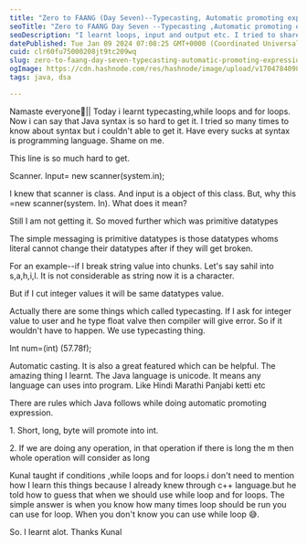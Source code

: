 ```yaml
---
title: "Zero to FAANG (Day Seven)--Typecasting, Automatic promoting expression,if condition,while loop and for loop"
seoTitle: "Zero to FAANG Day Seven --Typecasting ,Automatic promoting expression,"
seoDescription: "I learnt loops, input and output etc. I tried to share some part of it"
datePublished: Tue Jan 09 2024 07:08:25 GMT+0000 (Coordinated Universal Time)
cuid: clr60fu75000208jt9tc209wq
slug: zero-to-faang-day-seven-typecasting-automatic-promoting-expressionif-conditionwhile-loop-and-for-loop
ogImage: https://cdn.hashnode.com/res/hashnode/image/upload/v1704784098125/0fe7a6e0-dac7-4ddd-b13e-4cacc1c2b92c.jpeg
tags: java, dsa

---
```


Namaste everyone🙏|| Today i learnt typecasting,while loops and for loops. Now i can say that Java syntax is so hard to get it. I tried so many times to know about syntax but i couldn't able to get it. Have every sucks at syntax is programming language. Shame on me.

This line is so much hard to get.

Scanner. Input= new scanner(system.in);

I knew that scanner is class. And input is a object of this class. But, why this =new scanner(system. In). What does it mean?

Still I am not getting it. So moved further which was primitive datatypes

The simple messaging is primitive datatypes is those datatypes whoms literal cannot change their datatypes after if they will get broken.

For an example--if I break string value into chunks. Let's say sahil into s,a,h,i,l. It is not considerable as string now it is a character.

But if I cut integer values it will be same datatypes value.

Actually there are some things which called typecasting. If I ask for integer value to user and he type float valve then compiler will give error. So if it wouldn't have to happen. We use typecasting thing.

Int num=(int) (57.78f);

Automatic casting. It is also a great featured which can be helpful. The amazing thing I learnt. The Java language is unicode. It means any language can uses into program. Like Hindi Marathi Panjabi ketti etc

There are rules which Java follows while doing automatic promoting expression.

1\. Short, long, byte will promote into int.

2\. If we are doing any operation, in that operation if there is long the m then whole operation will consider as long

Kunal taught if conditions ,while loops and for loops.i don't need to mention how I learn this things because I already knew through c++ language.but he told how to guess that when we should use while loop and for loops. The simple answer is when you know how many times loop should be run you can use for loop. When you don't know you can use while loop 😅.

So. I learnt alot. Thanks Kunal